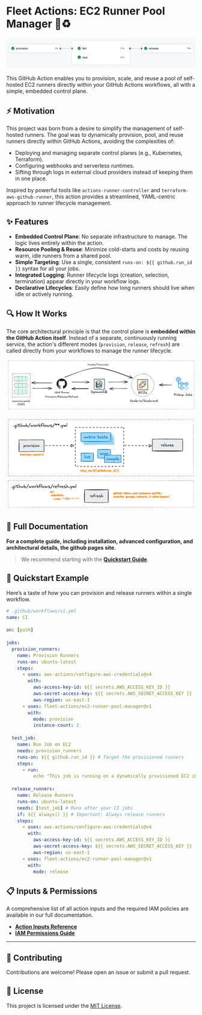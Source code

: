 # Fleet Actions: EC2 Runner Pool Manager 🚀♻️

![Sample Workflow](./docs/assets/sample-workflow-light.png)

This GitHub Action enables you to provision, scale, and reuse a pool of
self-hosted EC2 runners directly within your GitHub Actions workflows, all with
a simple, embedded control plane.

## ⚡️ Motivation

This project was born from a desire to simplify the management of self-hosted
runners. The goal was to dynamically provision, pool, and reuse runners directly
within GitHub Actions, avoiding the complexities of:

- Deploying and managing separate control planes (e.g., Kubernetes, Terraform).
- Configuring webhooks and serverless runtimes.
- Sifting through logs in external cloud providers instead of keeping them in
  one place.

Inspired by powerful tools like `actions-runner-controller` and
`terraform-aws-github-runner`, this action provides a streamlined, YAML-centric
approach to runner lifecycle management.

## ✨ Features

- **Embedded Control Plane**: No separate infrastructure to manage. The logic
  lives entirely within the action.
- **Resource Pooling & Reuse**: Minimize cold-starts and costs by reusing warm,
  idle runners from a shared pool.
- **Simple Targeting**: Use a single, consistent `runs-on: ${{ github.run_id }}`
  syntax for all your jobs.
- **Integrated Logging**: Runner lifecycle logs (creation, selection,
  termination) appear directly in your workflow logs.
- **Declarative Lifecycles**: Easily define how long runners should live when
  idle or actively running.

## 🔍 How It Works

The core architectural principle is that the control plane is **embedded within
the GitHub Action itself**. Instead of a separate, continuously running service,
the action's different modes (`provision`, `release`, `refresh`) are called
directly from your workflows to manage the runner lifecycle.

![Simplified Architecture](./docs/assets/simplified-architecture.png)

![](./docs/assets/mode-and-workflows.png)

## 📖 Full Documentation

**For a complete guide, including installation, advanced configuration, and
architectural details, the github pages site.**

> We recommend starting with the
> **[Quickstart Guide](https://your-docs-url/getting-started/quickstart)**.

## 🚀 Quickstart Example

Here’s a taste of how you can provision and release runners within a single
workflow.

```yaml
# .github/workflows/ci.yml
name: CI

on: [push]

jobs:
  provision_runners:
    name: Provision Runners
    runs-on: ubuntu-latest
    steps:
      - uses: aws-actions/configure-aws-credentials@v4
        with:
          aws-access-key-id: ${{ secrets.AWS_ACCESS_KEY_ID }}
          aws-secret-access-key: ${{ secrets.AWS_SECRET_ACCESS_KEY }}
          aws-region: us-east-1
      - uses: fleet-actions/ec2-runner-pool-manager@v1
        with:
          mode: provision
          instance-count: 2

  test_job:
    name: Run Job on EC2
    needs: provision_runners
    runs-on: ${{ github.run_id }} # Target the provisioned runners
    steps:
      - run:
          echo "This job is running on a dynamically provisioned EC2 instance!"

  release_runners:
    name: Release Runners
    runs-on: ubuntu-latest
    needs: [test_job] # Runs after your CI jobs
    if: ${{ always() }} # Important: Always release runners
    steps:
      - uses: aws-actions/configure-aws-credentials@v4
        with:
          aws-access-key-id: ${{ secrets.AWS_ACCESS_KEY_ID }}
          aws-secret-access-key: ${{ secrets.AWS_SECRET_ACCESS_KEY }}
          aws-region: us-east-1
      - uses: fleet-actions/ec2-runner-pool-manager@v1
        with:
          mode: release
```

## 📋 Inputs & Permissions

A comprehensive list of all action inputs and the required IAM policies are
available in our full documentation.

- [**Action Inputs Reference**](https://your-docs-url/getting-started/advanced-configuration)
- [**IAM Permissions Guide**](https://your-docs-url/getting-started/prerequisites)

---

## 🤝 Contributing

Contributions are welcome! Please open an issue or submit a pull request.

## 📜 License

This project is licensed under the [MIT License](LICENSE).
